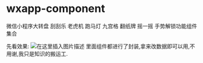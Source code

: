 # wxapp-component
微信小程序大转盘 刮刮乐 老虎机 跑马灯 九宫格 翻纸牌 摇一摇 手势解锁功能组件集合

先看效果:
![在这里插入图片描述](https://img-blog.csdnimg.cn/201908011544111.png?x-oss-process=image/watermark,type_ZmFuZ3poZW5naGVpdGk,shadow_10,text_aHR0cHM6Ly9ibG9nLmNzZG4ubmV0L3hpYW9kaTUyMDUyMA==,size_16,color_FFFFFF,t_70)
里面组件都进行了封装,拿来改数据即可以用,不用谢,我只是知识的搬运工.
